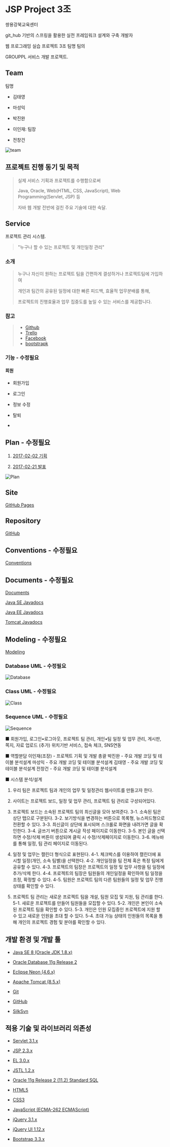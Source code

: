 # JSP Project 3조

쌍용강북교육센터

git_hub 기반의 스프링을 활용한 실전 프레임워크 설계와 구축 개발자

웹 프로그래밍 실습 프로젝트 3조 팀명 팀의

GROUPPL 서비스 개발 프로젝트.





## Team

팀명

- 김태영

- 마성익

- 박진완

- 이인재: 팀장

- 전창건

![team](http://sistfers.github.io/GROUPPL/documents/team.png)





## 프로젝트 진행 동기 및 목적

> 실제 서비스 기획과 프로젝트를 수행함으로써
>
> Java, Oracle, Web(HTML, CSS, JavaScript), Web Programming(Servlet, JSP) 등
>
> 자바 웹 개발 전반에 걸친 주요 기술에 대한 숙달.





## Service

프로젝트 관리 시스템.

> "누구나 할 수 있는 프로젝트 및 개인일정 관리"




### 소개

> 누구나 자신이 원하는 프로젝트 팀을 간편하게 결성하거나 프로젝트팀에 가입하여
>
> 개인과 팀간의 공유된 일정에 대한 빠른 피드백, 효율적 업무분배를 통해,
>
> 프로젝트의 진행효율과 업무 집중도를 높일 수 있는 서비스를 제공합니다.




### 참고

> - [Github](https://github.com)
> - [Trello](https://trello.com)
> - [Facebook](https://www.facebook.com)
> - [bootstrapk](http://bootstrapk.com/getting-started/#examples)


### 기능 - 수정필요



#### 회원

- 회원가입
- 로그인

- 정보 수정

- 탈퇴

- 





## Plan - 수정필요

01. [2017-02-02 기획](http://sistfers.github.io/GROUPPL/documents/reports/20170202_planning.md)

14. [2017-02-21 발표](http://sistfers.github.io/GROUPPL/documents/reports/20170221_planning.md)

![Plan](http://sistfers.github.io/GROUPPL/documents/plan.png)



## Site

[GitHub Pages](http://sistfers.github.io/GROUPPL)





## Repository

[GitHub](http://github.com/sistfers/GROUPPL)





## Conventions - 수정필요

[Conventions]()





## Documents - 수정필요

[Documents](http://github.com/sistfers/GROUPPL)

[Java SE Javadocs](http://docs.oracle.com/javase/8/docs/api)

[Java EE Javadocs](http://docs.oracle.com/javaee/7/api)

[Tomcat Javadocs](http://tomcat.apache.org/tomcat-8.5-doc/api)





## Modeling - 수정필요

[Modeling](http://github.com/sistfers/GROUPPL)




### Database UML - 수정필요

![Database](http://sistfers.github.io/GROUPPL/modeling/database.png)




### Class UML - 수정필요

![Class](http://sistfers.github.io/GROUPPL/modeling/class.png)




### Sequence UML - 수정필요

![Sequence](http://sistfers.github.io/GROUPPL/modeling/sequence.png)


■ 회원가입, 로그인•로그아웃, 프로젝트 팀 관리, 개인•팀 일정 및 업무 관리, 게시판, 쪽지, 
자료 업로드
(추가) 위치기반 서비스, 접속 체크, SNS연동

■ 역할분담
이인재(조장) - 프로젝트 기획 및 개발 총괄 
박진완 - 주요 개발 코딩 및 테이블 분석설계
마성익 - 주요 개발 코딩 및 테이블 분석설계
김태영 - 주요 개발 코딩 및 테이블 분석설계
전창건 - 주요 개발 코딩 및 테이블 분석설계

■ 시스템 분석/설계
1. 우리 팀은 프로젝트 팀과 개인의 업무 및 일정관리 웹사이트를 만들고자 한다.

2. 사이트는 프로젝트 보드, 일정 및 업무 관리, 프로젝트 팀 관리로 구성되어있다.

1. 프로젝트 보드는 소속된 프로젝트 팀의 최신글을 모아 보여준다.
3-1. 소속된 팀은 상단 탭으로 구분된다.
3-2. 보기방식을 변경하는 버튼으로 목록형, 뉴스피드형으로 전환할 수 있다.
3-3. 최신글이 상단에 표시되며 스크롤로 화면을 내려가면 글을 확인한다.
3-4. 글쓰기 버튼으로 게시글 작성 페이지로 이동한다.
3-5. 본인 글을 선택하면 수정/삭제 버튼이 생성되며 클릭 시 수정/삭제페이지로 이동한다.
3-6. 메뉴바를 통해 일정, 팀 관리 페이지로 이동된다.

1. 일정 및 업무는 캘린더 형식으로 표현된다.
4-1. 체크박스를 이용하여 캘린더에 표시할 일정(개인, 소속 팀별)을 선택한다.
4-2. 개인일정을 팀 전체 혹은 특정 팀에게 공유할 수 있다.
4-3. 프로젝트의 팀장은 프로젝트의 일정 및 업무 사항을 팀 일정에 추가/삭제 한다.
4-4. 프로젝트의 팀장은 팀원들의 개인일정을 확인하여 팀 일정을 조정, 확정할 수 있다.
4-5. 팀원은 프로젝트 팀의 다른 팀원들의 일정 및 업무 진행 상태를 확인할 수 있다.
1. 프로젝트 팀 관리는 새로운 프로젝트 팀을 개설, 팀원 모집 및 지원, 팀 관리를 한다.
	5-1. 새로운 프로젝트를 만들어 팀원들을 모집할 수 있다.
	5-2. 개인은 본인이 소속된 프로젝트 팀을 확인할 수 있다. 
	5-3. 개인은 인원 모집중인 프로젝트에 지원 할 수 있고 새로운 인원을 초대 할 수 있다. 
	5-4. 초대 가능 상태의 인원들의 목록을 통해 개인의 프로젝트 경험 및 분야를 확인할 수 있다.

## 개발 환경 및 개발 툴

- [Java SE 8 (Oracle JDK 1.8.x)](http://jcp.org)

- [Oracle Database 11g Release 2](http://oracle.com)

- [Eclipse Neon (4.6.x)](http://eclipse.org)

- [Apache Tomcat (8.5.x)](http://tomcat.apache.org)

- [Git](http://git-scm.com)

- [GitHub](https://github.com)

- [SilkSvn](https://silksvn.com)





## 적용 기술 및 라이브러리 의존성

- [Servlet 3.1.x](http://jcp.org/en/jsr/detail?id=340)

- [JSP 2.3.x](http://jcp.org/en/jsr/detail?id=245)

- [EL 3.0.x](http://jcp.org/en/jsr/detail?id=341)

- [JSTL 1.2.x](http://jcp.org/en/jsr/detail?id=52)

- [Oracle 11g Release 2 (11.2) Standard SQL](http://docs.oracle.com/cd/E11882_01/server.112/e41084/ap_standard_sql.htm)

- [HTML5](http://w3.org/TR/html5)

- [CSS3](http://w3.org/TR/CSS)

- [JavaScript (ECMA-262 ECMAScript)](http://ecma-international.org/publications/standards/Ecma-262.htm)

- [jQuery 3.1.x](http://jquery.com)

- [jQuery UI 1.12.x](http://jqueryui.com)

- [Bootstrap 3.3.x](http://bootstrapk.com)






